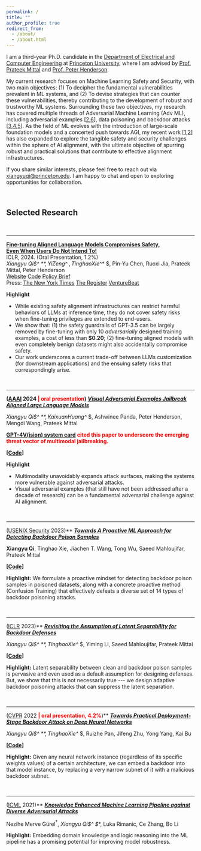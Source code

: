 ```yaml
---
permalink: /
title: ""
author_profile: true
redirect_from: 
  - /about/
  - /about.html
---
```




I am a third-year Ph.D. candidate in the [Department of Electrical and Computer Engineering](https://ece.princeton.edu) at [Princeton University](https://www.princeton.edu/), where I am advised by [Prof. Prateek Mittal](https://www.princeton.edu/~pmittal/index.html) and [Prof. Peter Henderson](https://www.peterhenderson.co/). 

My current research focuses on Machine Learning Safety and Security, with two main objectives: (1) To decipher the fundamental vulnerabilities prevalent in ML systems, and (2) To devise strategies that can counter these vulnerabilities, thereby contributing to the development of robust and trustworthy ML systems. Surrounding these two objectives, my research has covered multiple threads of Adversarial Machine Learning (Adv ML), including adversarial examples [[2](https://arxiv.org/abs/2306.13213),[6](https://arxiv.org/abs/2106.06235)], data poisoning and backdoor attacks [[3](https://www.usenix.org/conference/usenixsecurity23/presentation/qi),[4](https://openreview.net/forum?id=_wSHsgrVali),[5](https://arxiv.org/abs/2111.12965)]. As the field of ML evolves with the introduction of large-scale foundation models and a concerted push towards AGI, my recent work [[1](https://arxiv.org/abs/2310.03693),[2](https://arxiv.org/abs/2306.13213)] has also expanded to explore the tangible safety and security challenges within the sphere of AI alignment, with the ultimate objective of spurring robust and practical solutions that contribute to effective alignment infrastructures.

If you share similar interests, please feel free to reach out via [xiangyuqi@princeton.edu](). I am happy to chat and open to exploring opportunities for collaboration.

<br>



## Selected Research

<br>

-----------



**[Fine-tuning Aligned Language Models Compromises Safety,<br>Even When Users Do Not Intend To!](https://arxiv.org/abs/2310.03693)**<br>
ICLR, 2024. (Oral Presentation, 1.2%)<br>
**Xiangyu Qi$^* $**, Yi Zeng$^* $, Tinghao Xie$^* $, Pin-Yu Chen, Ruoxi Jia, Prateek Mittal, Peter Henderson <br>
<a class="btn" href="https://llm-tuning-safety.github.io/">Website</a>
<a class="btn" href="https://github.com/LLM-Tuning-Safety/LLMs-Finetuning-Safety">Code</a>
<a class="btn" href="https://hai.stanford.edu/policy-brief-safety-risks-customizing-foundation-models-fine-tuning">Policy Brief</a> <br>
Press: <a class="btn" href="https://www.nytimes.com/2023/10/19/technology/guardrails-artificial-intelligence-open-source.html">The New York Times</a> <a class="btn" href="https://www.theregister.com/2023/10/12/chatbot_defenses_dissolve/">The Register</a> <a class="btn" href="https://venturebeat.com/ai/uh-oh-fine-tuning-llms-compromises-their-safety-study-finds/">VentureBeat</a>

**Highlight**

  * While existing safety alignment infrastructures can restrict harmful behaviors of LLMs at inference time, they do not cover safety risks when fine-tuning privileges are extended to end-users. 
  * We show that: (1) the safety guardrails of GPT-3.5 can be largely removed by fine-tuning with only 10 *adversarially* designed training examples, a cost of less than **$0.20**; (2) fine-tuning aligned models with even completely benign datasets might also accidentally compromise safety.
  * Our work underscores a current trade-off between LLMs customization (for downstream applications) and the ensuing safety risks that correspondingly arise.

  <br>

  -------------

  

**([AAAI](https://aaai.org/aaai-conference/) 2024 <font color="red">| <b>oral presentation</b></font>)** ***[Visual Adversarial Examples Jailbreak Aligned Large Language Models](https://arxiv.org/abs/2306.13213)***

  **Xiangyu Qi$^* $**, Kaixuan Huang$^* $, Ashwinee Panda, Peter Henderson, Mengdi Wang, Prateek Mittal

  **[GPT-4V(ision) system card](https://openai.com/research/gpt-4v-system-card)** <font color="red"><b>cited this paper to underscore the emerging threat vector of multimodal jailbreaking.</b></font>

  **[[Code](https://github.com/Unispac/Visual-Adversarial-Examples-Jailbreak-Large-Language-Models)]**



  **Highlight**

  - Multimodality unavoidably expands attack surfaces, making the systems more vulnerable against adversarial attacks. 
  - Visual adversarial examples (that still have not been addressed after a decade of research) can be a fundamental adversarial challenge against AI alignment.

  <br>

  -------------------

  

([USENIX Security](https://www.usenix.org/conference/usenixsecurity23) 2023)** ***[Towards A Proactive ML Approach for Detecting Backdoor Poison Samples](https://www.usenix.org/conference/usenixsecurity23/presentation/qi)***

  **Xiangyu Qi**, Tinghao Xie, Jiachen T. Wang, Tong Wu, Saeed Mahloujifar, Prateek Mittal

  **[[Code](https://github.com/Unispac/Fight-Poison-With-Poison)]**


  **Highlight:** We formulate a proactive mindset for detecting backdoor poison samples in poisoned datasets, along with a concrete proactive method (Confusion Training) that effectively defeats a diverse set of 14 types of backdoor poisoning attacks.

  <br>

  ------------

  

([ICLR](https://iclr.cc/Conferences/2023) 2023)** ***[Revisiting the Assumption of Latent Separability for Backdoor Defenses](https://openreview.net/forum?id=_wSHsgrVali)***

  **Xiangyu Qi$^* $**, Tinghao Xie$^* $, Yiming Li, Saeed Mahloujifar, Prateek Mittal

  **[[Code](https://github.com/Unispac/Circumventing-Backdoor-Defenses)]**

  **Highlight:** Latent separability between clean and backdoor poison samples is pervasive and even used as a default assumption for designing defenses. But, we show that this is not necessarily true --- we design adaptive backdoor poisoning attacks that can suppress the latent separation.

  <br>

  ---------

  
 ([CVPR](https://cvpr2022.thecvf.com/) 2022 <font color="red"> <b>| oral presentation, 4.2%</b></font>)** ***[Towards Practical Deployment-Stage Backdoor Attack on Deep Neural Networks](https://arxiv.org/abs/2111.12965)***

  **Xiangyu Qi$^* $**, Tinghao Xie$^* $, Ruizhe Pan, Jifeng Zhu, Yong Yang, Kai Bu

  **[[Code](https://github.com/Unispac/Subnet-Replacement-Attack)]**


  **Highlight:** Given any neural network instance (regardless of its specific weights values) of a certain architecture, we can embed a backdoor into that model instance, by replacing a very narrow subnet of it with a malicious backdoor subnet.

  <br>

  ---------

  

([ICML](https://icml.cc/Conferences/2021) 2021)** ***[Knowledge Enhanced Machine Learning Pipeline against Diverse Adversarial Attacks](https://arxiv.org/abs/2106.06235)***

  Nezihe Merve Gürel$^*$, **Xiangyu Qi$^* $**, Luka Rimanic, Ce Zhang, Bo Li

  
  **Highlight:** Embedding domain knowledge and logic reasoning into the ML pipeline has a promising potential for improving model robustness.

